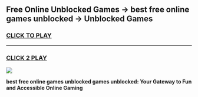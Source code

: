 
## Free Online Unblocked Games → best free online games unblocked → Unblocked Games
<h3>
<a href="https://premium.freeplayer.one?title=best_free_online_games_unblocked&ref=21F">CLICK TO PLAY</a></h3>
<hr>

<h3>
<a href="https://premium.freeplayer.one?title=best_free_online_games_unblocked&ref=21F">CLICK 2 PLAY</a>
  
</h3>

<a href="https://premium.freeplayer.one?title=best_free_online_games_unblocked&ref=21F/"><img src="https://clearcache.store/games.png"></a>


**best free online games unblocked games unblocked: Your Gateway to Fun and Accessible Online Gaming**
